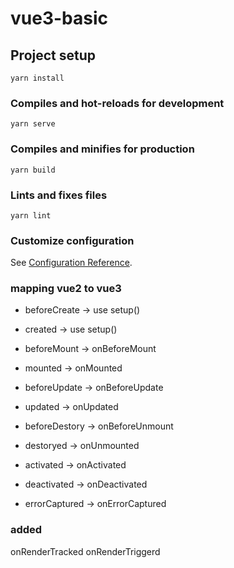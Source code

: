 # vue3-basic

## Project setup

```
yarn install
```

### Compiles and hot-reloads for development

```
yarn serve
```

### Compiles and minifies for production

```
yarn build
```

### Lints and fixes files

```
yarn lint
```

### Customize configuration

See [Configuration Reference](https://cli.vuejs.org/config/).

### mapping vue2 to vue3

- beforeCreate -> use setup()
- created -> use setup()
- beforeMount -> onBeforeMount
- mounted -> onMounted
- beforeUpdate -> onBeforeUpdate
- updated -> onUpdated
- beforeDestory -> onBeforeUnmount
- destoryed -> onUnmounted
- activated -> onActivated
- deactivated -> onDeactivated

- errorCaptured -> onErrorCaptured

### added

onRenderTracked
onRenderTriggerd
